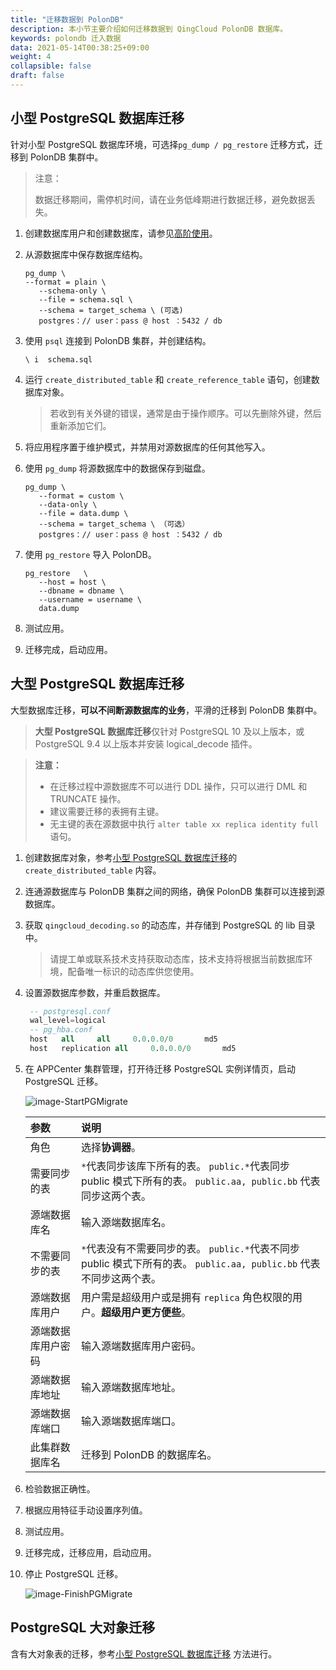 ```yaml
---
title: "迁移数据到 PolonDB"
description: 本小节主要介绍如何迁移数据到 QingCloud PolonDB 数据库。 
keywords: polondb 迁入数据
data: 2021-05-14T00:38:25+09:00
weight: 4
collapsible: false
draft: false
---
```


## 小型 PostgreSQL 数据库迁移

针对小型 PostgreSQL 数据库环境，可选择`pg_dump / pg_restore` 迁移方式，迁移到 PolonDB 集群中。

> 注意：
> 
> 数据迁移期间，需停机时间，请在业务低峰期进行数据迁移，避免数据丢失。

1. 创建数据库用户和创建数据库，请参见[高阶使用](../advanced_operation)。

2. 从源数据库中保存数据库结构。

    ```shell
    pg_dump \ 
    --format = plain \ 
       --schema-only \ 
       --file = schema.sql \ 
       --schema = target_schema \ (可选)
       postgres：// user：pass @ host ：5432 / db
    ```

3. 使用 `psql` 连接到 PolonDB 集群，并创建结构。

    ```
    \ i  schema.sql
    ```

4. 运行 `create_distributed_table` 和 `create_reference_table` 语句，创建数据库对象。
   
   > 若收到有关外键的错误，通常是由于操作顺序。可以先删除外键，然后重新添加它们。

5. 将应用程序置于维护模式，并禁用对源数据库的任何其他写入。

6. 使用 `pg_dump` 将源数据库中的数据保存到磁盘。

    ```shell
    pg_dump \ 
       --format = custom \ 
       --data-only \ 
       --file = data.dump \ 
       --schema = target_schema \ （可选）
       postgres：// user：pass @ host ：5432 / db
    ```

7. 使用 `pg_restore` 导入 PolonDB。

    ```shell
    pg_restore   \ 
       --host = host \ 
       --dbname = dbname \ 
       --username = username \
       data.dump
    ```

8. 测试应用。

9. 迁移完成，启动应用。

## 大型 PostgreSQL 数据库迁移

大型数据库迁移，**可以不间断源数据库的业务**，平滑的迁移到 PolonDB 集群中。

> **大型 PostgreSQL 数据库迁移**仅针对 PostgreSQL 10 及以上版本，或 PostgreSQL 9.4 以上版本并安装 logical_decode 插件。
>

> **注意：**
>   
> - 在迁移过程中源数据库不可以进行 DDL 操作，只可以进行 DML 和 TRUNCATE 操作。
> - 建议需要迁移的表拥有主键。
> - 无主键的表在源数据中执行 `alter table xx replica identity full ` 语句。

1. 创建数据库对象，参考[小型 PostgreSQL 数据库迁移](#小型-postgresql-数据库迁移)的 `create_distributed_table` 内容。

2. 连通源数据库与 PolonDB 集群之间的网络，确保 PolonDB 集群可以连接到源数据库。

3. 获取 `qingcloud_decoding.so` 的动态库，并存储到 PostgreSQL 的 lib 目录中。
   > 请提工单或联系技术支持获取动态库，技术支持将根据当前数据库环境，配备唯一标识的动态库供您使用。

4. 设置源数据库参数，并重启数据库。

    ```sql
     -- postgresql.conf
     wal_level=logical
     -- pg_hba.conf
     host	all		all		0.0.0.0/0		md5
     host	replication	all		0.0.0.0/0		md5
    ```

5. 在 APPCenter 集群管理，打开待迁移 PostgreSQL 实例详情页，启动 PostgreSQL 迁移。

   ![image-StartPGMigrate](../../_images/image-StartPGMigrate.png)

   |参数    |说明    |
   |:----|:----|
   |角色   |选择**协调器**。|
   |需要同步的表   |`*`代表同步该库下所有的表。 `public.*`代表同步 public 模式下所有的表。 `public.aa, public.bb` 代表同步这两个表。|
   |源端数据库名   |输入源端数据库名。|
   |不需要同步的表   |`*`代表没有不需要同步的表。 `public.*`代表不同步 public 模式下所有的表。 `public.aa, public.bb` 代表不同步这两个表。|
   |源端数据库用户   |用户需是超级用户或是拥有 `replica` 角色权限的用户。**超级用户更方便些**。|
   |源端数据库用户密码   |输入源端数据库用户密码。|
   |源端数据库地址   |输入源端数据库地址。|
   |源端数据库端口   |输入源端数据库端口。|
   |此集群数据库名   |迁移到 PolonDB 的数据库名。|
  
6. 检验数据正确性。

7. 根据应用特征手动设置序列值。

8. 测试应用。

9. 迁移完成，迁移应用，启动应用。

10. 停止 PostgreSQL 迁移。

    ![image-FinishPGMigrate](../../_images/image-FinishPGMigrate.png)

## PostgreSQL 大对象迁移

含有大对象表的迁移，参考[小型 PostgreSQL 数据库迁移](#小型-postgresql-数据库迁移) 方法进行。
